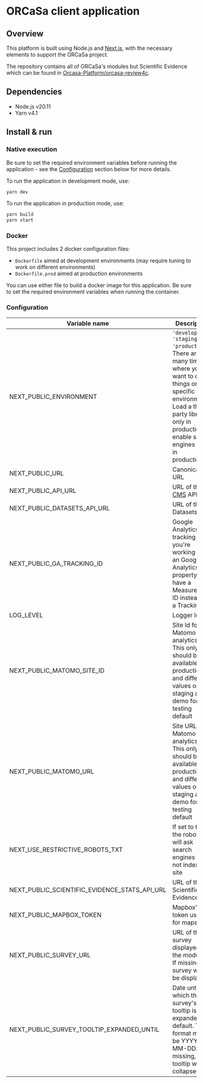 # ORCaSa client application

## Overview

This platform is built using Node.js and [Next.js](https://nextjs.org/), with the necessary elements to support the
ORCaSa
project.

The repository contains all of ORCaSa's modules but Scientific Evidence which can be found
in [Orcasa-Platform/orcasa-review4c](https://github.com/Orcasa-Platform/orcasa-review4c).

## Dependencies

- Node.js v20.11
- Yarn v4.1

## Install & run

### Native execution

Be sure to set the required environment variables before running the application - see
the [Configuration](#configuration) section below for more details.

To run the application in development mode, use:

```bash
yarn dev
```

To run the application in production mode, use:

```bash
yarn build
yarn start
```

### Docker

This project includes 2 docker configuration files:

- `Dockerfile` aimed at development environments (may require tuning to work on different environments)
- `Dockerfile.prod` aimed at production environments

You can use either file to build a docker image for this application. Be sure to set the required environment variables
when running the container.

### Configuration

| Variable name                                 | Description                                                                                                                                                                                                 |           Default value |
|-----------------------------------------------|-------------------------------------------------------------------------------------------------------------------------------------------------------------------------------------------------------------|------------------------:|
| NEXT_PUBLIC_ENVIRONMENT                       | `'develop', 'staging', 'production'`. There are many times where you want to do things on specific environments. Load a third party library only in production, enable search engines only in production... |                 develop |
| NEXT_PUBLIC_URL                               | Canonical URL                                                                                                                                                                                               |  http://localhost:$PORT |
| NEXT_PUBLIC_API_URL                           | URL of the [CMS](https://github.com/Orcasa-Platform/orcasa/tree/main/cms) API.                                                                                                                              | http://0.0.0.0:1337/cms |
| NEXT_PUBLIC_DATASETS_API_URL                  | URL of the Datasets API                                                                                                                                                                                     |                         |
| NEXT_PUBLIC_GA_TRACKING_ID                    | Google Analytics tracking ID. If you're working with an Google Analytics 4 property, you have a Measurement ID instead of a Tracking ID.                                                                    |                         |
| LOG_LEVEL                                     | Logger level                                                                                                                                                                                                |                   debug |
| NEXT_PUBLIC_MATOMO_SITE_ID                    | Site Id for Matomo analytics. This only should be available on production and different values on staging and demo for testing default                                                                      |                      '' |
| NEXT_PUBLIC_MATOMO_URL                        | Site URL for Matomo analytics. This only should be available on production and different values on staging and demo for testing default                                                                     |                      '' |
| NEXT_USE_RESTRICTIVE_ROBOTS_TXT               | If set to true, the robots.txt will ask search engines to not index the site                                                                                                                                |                      '' |
| NEXT_PUBLIC_SCIENTIFIC_EVIDENCE_STATS_API_URL | URL of the Scientific Evidence API                                                                                                                                                                          |                      '' |
| NEXT_PUBLIC_MAPBOX_TOKEN                      | Mapbox' token used for maps                                                                                                                                                                                 |                      '' |
| NEXT_PUBLIC_SURVEY_URL                        | URL of the survey displayed on the modules. If missing, the survey won't be displayed.                                                                                                                      |                      '' |
| NEXT_PUBLIC_SURVEY_TOOLTIP_EXPANDED_UNTIL     | Date until which the survey's tooltip is expanded by default. The format must be YYYY-MM-DD. If missing, the tooltip will be collapsed.                                                                     |                      '' |
